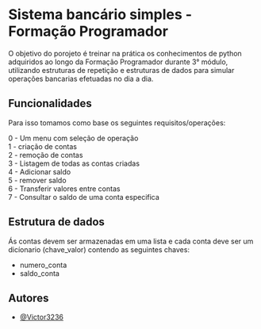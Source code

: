 
# Sistema bancário simples - Formação Programador


O objetivo do porojeto é treinar na prática os conhecimentos  de python adquiridos ao longo da Formação Programador durante 3° módulo, utilizando estruturas de repetição e estruturas de dados para simular operações bancarias efetuadas no dia a dia.
## Funcionalidades

Para isso tomamos como base os seguintes requisitos/operações:

0 - Um menu com seleção de operação  
1 - criação de contas    
2 - remoção de contas  
3 - Listagem de todas as contas criadas   
4 - Adicionar saldo   
5 - remover saldo           
6 - Transferir valores entre contas    
7 - Consultar o saldo de uma conta especifica
## Estrutura de dados

Ás contas devem ser armazenadas em uma lista e cada conta deve ser um dicíonario (chave_valor) contendo as seguintes chaves:

- numero_conta 
- saldo_conta 


## Autores

- [@Victor3236](https://github.com/victor3236)


